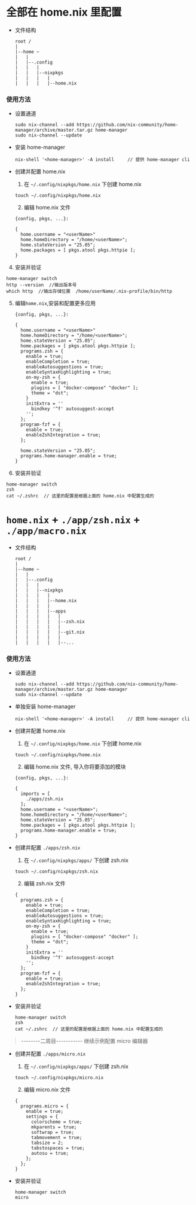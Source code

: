 # 全部在 home.nix 里配置

  - 文件结构
    ```
    root /
    |
    |--home ~
    |   |
    |   |--.config
    |   |   |
    |   |   |--nixpkgs
    |   |   |   |
    |   |   |   |--home.nix
    ```

### 使用方法

- 设置通道
  ```
  sudo nix-channel --add https://github.com/nix-community/home-manager/archive/master.tar.gz home-manager
  sudo nix-channel --update
  ```
- 安装 home-manager
  ```
  nix-shell '<home-manager>' -A install     // 提供 home-manager cli
  ```

- 创建并配置 home.nix
  1. 在 `~/.config/nixpkgs/home.nix` 下创建 home.nix
    ```
    touch ~/.config/nixpkgs/home.nix
    ```
  2. 编辑 home.nix 文件
    ```
    {config, pkgs, ...}:

    {
      home.username = "<userName>"
      home.homeDirectory = "/home/<userName>";
      home.stateVersion = "25.05";
      home.packages = [ pkgs.atool pkgs.httpie ];
    }

4. 安装并验证
  ```
  home-manager switch
  http --version  //输出版本号
  which http  //输出存储位置  /home/userName/.nix-profile/bin/http
  ```
5. 编辑`home.nix`,安装和配置更多应用
    ```
    {config, pkgs, ...}:

    {
      home.username = "<userName>"
      home.homeDirectory = "/home/<userName>";
      home.stateVersion = "25.05";
      home.packages = [ pkgs.atool pkgs.httpie ];
      programs.zsh = {
        enable = true;
        enableCompletion = true;
        enableAutosuggestions = true;
        enableSyntaxHighlighting = true;
        on-my-zsh = {
          enable = true;
          plugins = [ "docker-compose" "docker" ];
          theme = "dst";
        }
        initExtra = ''
          bindkey '^f' autosuggest-accept
        '';
      };
      program-fzf = {
        enable = true;
        enableZshIntegration = true;
      };

      home.stateVersion = "25.05";
      programs.home-manager.enable = true;
    }

6. 安装并验证
  ```
  home-manager switch
  zsh
  cat ~/.zshrc  // 这里的配置是根据上面的 home.nix 中配置生成的
  ```










# `home.nix`  + `./app/zsh.nix` + `./app/macro.nix`

  - 文件结构
    ```
    root /
    |
    |--home ~
    |   |
    |   |--.config
    |   |   |
    |   |   |--nixpkgs
    |   |   |   |
    |   |   |   |--home.nix
    |   |   |   |
    |   |   |   |--apps
    |   |   |   |   |
    |   |   |   |   |--zsh.nix
    |   |   |   |   |
    |   |   |   |   |--git.nix
    |   |   |   |   |
    |   |   |   |   |--...
    ```

### 使用方法

- 设置通道
  ```
  sudo nix-channel --add https://github.com/nix-community/home-manager/archive/master.tar.gz home-manager
  sudo nix-channel --update
  ```
- 单独安装 home-manager
  ```
  nix-shell '<home-manager>' -A install     // 提供 home-manager cli
  ```

- 创建并配置 home.nix
  1. 在 `~/.config/nixpkgs/home.nix` 下创建 home.nix
    ```
    touch ~/.config/nixpkgs/home.nix
    ```
  2. 编辑 home.nix 文件, 导入你将要添加的模块
    ```
    {config, pkgs, ...}:

    {
      imports = [
        ./apps/zsh.nix
      ];
      home.username = "<userName>";
      home.homeDirectory = "/home/<userName>";
      home.stateVersion = "25.05";
      home.packages = [ pkgs.atool pkgs.httpie ];
      programs.home-manager.enable = true;
    }

- 创建并配置 `./apps/zsh.nix`
  1. 在 `~/.config/nixpkgs/apps/` 下创建 zsh.nix
    ```
    touch ~/.config/nixpkgs/zsh.nix
    ```
  2. 编辑 zsh.nix 文件
    ```
    {
      programs.zsh = {
        enable = true;
        enableCompletion = true;
        enableAutosuggestions = true;
        enableSyntaxHighlighting = true;
        on-my-zsh = {
          enable = true;
          plugins = [ "docker-compose" "docker" ];
          theme = "dst";
        }
        initExtra = ''
          bindkey '^f' autosuggest-accept
        '';
      };
      program-fzf = {
        enable = true;
        enableZshIntegration = true;
      };
    }
    ```

- 安装并验证
  ```
  home-manager switch
  zsh
  cat ~/.zshrc  // 这里的配置是根据上面的 home.nix 中配置生成的
  ```




> --------二周目----------- 继续示例配置 micro 编辑器
- 创建并配置 `./apps/micro.nix`
  1. 在 `~/.config/nixpkgs/apps/` 下创建 zsh.nix
    ```
    touch ~/.config/nixpkgs/micro.nix
    ```
  2. 编辑 micro.nix 文件
    ```
    {
      programs.micro = {
        enable = true;
        settings = {
          colorscheme = true;
          mkparents = true;
          softwrap = true;
          tabmovement = true;
          tabsize = 2;
          tabstospaces = true;
          autosu = true;
        };
      };
    }
    ```

- 安装并验证
  ```
  home-manager switch
  micro
  ```
